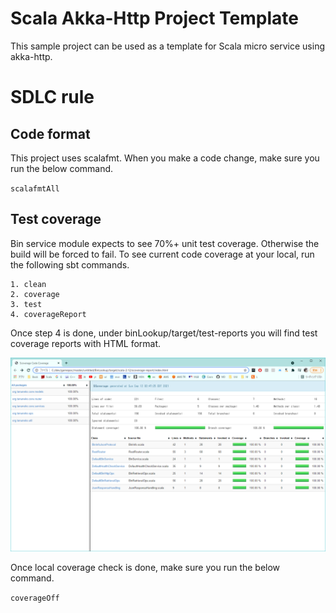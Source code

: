 # Scala Akka-Http Project Template

This sample project can be used as a template for Scala micro service using akka-http.

# SDLC rule

## Code format

This project uses scalafmt. When you make a code change, make sure you run the below command.

`scalafmtAll`

## Test coverage

Bin service module expects to see 70%+ unit test coverage. Otherwise the build will be forced to fail.
To see current code coverage at your local, run the following sbt commands.

```
1. clean
2. coverage 
3. test
4. coverageReport
```

Once step 4 is done, under binLookup/target/test-reports you will find test coverage reports with HTML format.

![scovergereport](./docs/images/scoverage_report.png)

Once local coverage check is done, make sure you run the below command.

`coverageOff`
